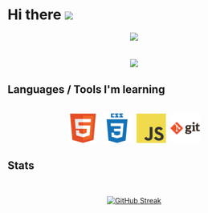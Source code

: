 # Hi there <img src="https://media.giphy.com/media/hvRJCLFzcasrR4ia7z/giphy.gif" width="30px">

<div id="header" align="center">
<img width="350px" src="https://media.giphy.com/media/CuuSHzuc0O166MRfjt/giphy.gif">
</div>
<br>
<br>

<!-- Social media badges -->
<div id="badges" align="center">
<img src="https://img.shields.io/github/followers/oliverio07?style=social">
</div>

## Languages / Tools I'm learning

<br>

<div align="center">
  <img src="https://github.com/devicons/devicon/blob/master/icons/html5/html5-original.svg" title="HTML5" alt="HTML" width="60"/>&nbsp;
  <img src="https://github.com/devicons/devicon/blob/master/icons/css3/css3-plain-wordmark.svg"  title="CSS3" alt="CSS" width="60"/>&nbsp;
  <img src="https://github.com/devicons/devicon/blob/master/icons/javascript/javascript-original.svg" title="JavaScript" alt="JavaScript" width="60" />&nbsp;
  <img src="https://github.com/devicons/devicon/blob/master/icons/git/git-original-wordmark.svg" title="Git" **alt="Git" width="60"/>
</div>

## Stats

<br>

<div align="center">
  
  [![GitHub Streak](http://github-readme-streak-stats.herokuapp.com?user=Oliverio07&theme=dark&background=000000)](https://git.io/streak-stats)

  </div>

<!--
Firebase:
  <img src="https://github.com/devicons/devicon/blob/master/icons/firebase/firebase-plain-wordmark.svg" title="Firebase" alt="Firebase" width="40" height="40"/>&nbsp;
-->

<!--
**Oliverio07/Oliverio07** is a ✨ _special_ ✨ repository because its `README.md` (this file) appears on your GitHub profile.
Here are some ideas to get you started:

- 🔭 I’m currently working on ...
- 🌱 I’m currently learning ...
- 👯 I’m looking to collaborate on ...
- 🤔 I’m looking for help with ...
- 💬 Ask me about ...
- 📫 How to reach me: ...
- 😄 Pronouns: ...
- ⚡ Fun fact: ...
-->

